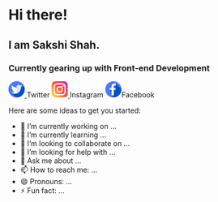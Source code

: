 # Hi there!
## I am Sakshi Shah.
### Currently gearing up with Front-end Development 

<p justify-content="center">
  <a href="https://twitter.com/Sakshi_Shah1929">
    <img src="https://github.com/SakshiShah29/sakshishah29/raw/master/twitter%20(1).png">
  </a>Twitter
  
  <a href="https://www.instagram.com/sakshiiishah___/?hl=en">
    <img src="https://github.com/SakshiShah29/sakshishah29/raw/master/instagram%20(3).png">
  </a>Instagram
  
  <a href="https://www.facebook.com/sakshi.sshah">
  <img src="https://github.com/SakshiShah29/sakshishah29/raw/master/facebook%20(1).png"></a>Facebook
<p>
  


Here are some ideas to get you started:

- 🔭 I’m currently working on ...
- 🌱 I’m currently learning ...
- 👯 I’m looking to collaborate on ...
- 🤔 I’m looking for help with ...
- 💬 Ask me about ...
- 📫 How to reach me: ...
- 😄 Pronouns: ...
- ⚡ Fun fact: ...

